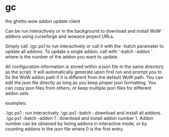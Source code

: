 # gc
the ghetto wow addon update client

Can be run interactively or in the background to download and install WoW addons using curseforge and wowace project URLs.

Simply call .\gc.ps1 to run interactively or call it with the -batch paramater to update all addons. To update a single addon, call with '-batch -addon <number>' where <number> is the number of the addon you want to update.

All configuration information is stored within a json file in the same directory as the script. It will automatically generate upon first run and prompt you to fix the WoW addon path if it is different from the default WoW path. You can edit the json file directly as long as you keep proper json formatting. You can copy json files from others, or keep multiple json files for different addon sets. 

examples:

.\gc.ps1 : run interactively
.\gc.ps1 -batch : download and install all addons.
.\gs.ps1 -batch -addon 1 : download and install addon number 1. Addon number can be obtained by listing addons in interactive mode, or by counting addons in the json file where 0 is the first entry.
